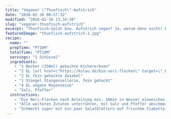 ```yaml
---
title: "Veganer \"Thunfisch\"-Aufstrich"
date: "2016-02-16 08:57:32"
modified: "2016-02-16 13:34:30"
slug: "veganer-thunfisch-aufstrich"
excerpt: "Thunfisch-Salat bzw. Aufstrich vegan? Ja, warum denn nicht! Ein Rezept für alle, die den Geschmack des Meeres vermisst haben."
featuredImage: "thunfisch-aufstrich-1.jpg"
recipe:
  name: ""
  prepTime: "PT10M"
  totalTime: "PT10M"
  servings: "1 Schüssel"
  ingredients:
    - "1 Becher (250ml) gekochte Kichererbsen"
    - "2 EL [url href=\"https://kulau.de/bio-nori-flocken\" target=\"_blank\"]Bio-Nori-Flocken[/url] (z.B. von KULAU)"
    - "2 EL fein gehackte Zwiebel"
    - "1 Stängel Stangensellerie, fein gehackt"
    - "4 EL vegane Mayonnaise"
    - "Salz, Pfeffer"
  instructions:
    - "Die Nori-Flocken nach Anleitung min. 10min in Wasser einweichen, abgießen und mit den Kichererbsen gemeinsam in der Küchenmaschine mit Messereinsatz kurz hacken, so dass eine grob stückige Masse entsteht."
    - "Alle weiteren Zutaten unterrühren, mit Salz und Pfeffer abschmecken und kühl stellen."
    - "Schmeckt super mit ein paar Salatblättern auf frischem Ciabatta."
---
```


